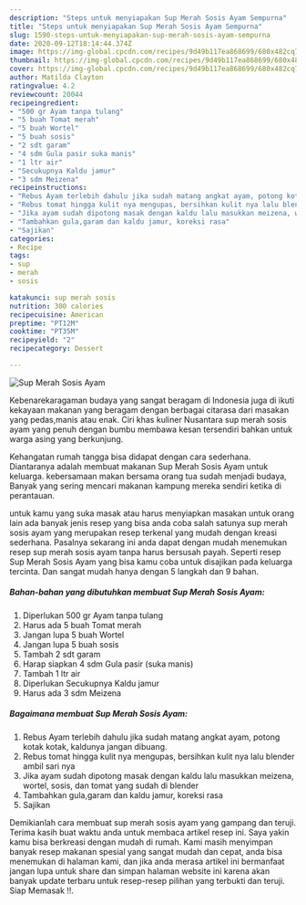 ```yaml
---
description: "Steps untuk menyiapakan Sup Merah Sosis Ayam Sempurna"
title: "Steps untuk menyiapakan Sup Merah Sosis Ayam Sempurna"
slug: 1590-steps-untuk-menyiapakan-sup-merah-sosis-ayam-sempurna
date: 2020-09-12T18:14:44.374Z
image: https://img-global.cpcdn.com/recipes/9d49b117ea868699/680x482cq70/sup-merah-sosis-ayam-foto-resep-utama.jpg
thumbnail: https://img-global.cpcdn.com/recipes/9d49b117ea868699/680x482cq70/sup-merah-sosis-ayam-foto-resep-utama.jpg
cover: https://img-global.cpcdn.com/recipes/9d49b117ea868699/680x482cq70/sup-merah-sosis-ayam-foto-resep-utama.jpg
author: Matilda Clayton
ratingvalue: 4.2
reviewcount: 20044
recipeingredient:
- "500 gr Ayam tanpa tulang"
- "5 buah Tomat merah"
- "5 buah Wortel"
- "5 buah sosis"
- "2 sdt garam"
- "4 sdm Gula pasir suka manis"
- "1 ltr air"
- "Secukupnya Kaldu jamur"
- "3 sdm Meizena"
recipeinstructions:
- "Rebus Ayam terlebih dahulu jika sudah matang angkat ayam, potong kotak kotak, kaldunya jangan dibuang."
- "Rebus tomat hingga kulit nya mengupas, bersihkan kulit nya lalu blender ambil sari nya"
- "Jika ayam sudah dipotong masak dengan kaldu lalu masukkan meizena, wortel, sosis, dan tomat yang sudah di blender"
- "Tambahkan gula,garam dan kaldu jamur, koreksi rasa"
- "Sajikan"
categories:
- Recipe
tags:
- sup
- merah
- sosis

katakunci: sup merah sosis 
nutrition: 300 calories
recipecuisine: American
preptime: "PT12M"
cooktime: "PT35M"
recipeyield: "2"
recipecategory: Dessert

---
```



![Sup Merah Sosis Ayam](https://img-global.cpcdn.com/recipes/9d49b117ea868699/680x482cq70/sup-merah-sosis-ayam-foto-resep-utama.jpg)

Kebenarekaragaman budaya yang sangat beragam di Indonesia juga di ikuti kekayaan makanan yang beragam dengan berbagai citarasa dari masakan yang pedas,manis atau enak. Ciri khas kuliner Nusantara sup merah sosis ayam yang penuh dengan bumbu membawa kesan tersendiri bahkan untuk warga asing yang berkunjung.




Kehangatan rumah tangga bisa didapat dengan cara sederhana. Diantaranya adalah membuat makanan Sup Merah Sosis Ayam untuk keluarga. kebersamaan makan bersama orang tua sudah menjadi budaya, Banyak yang sering mencari makanan kampung mereka sendiri ketika di perantauan.

untuk kamu yang suka masak atau harus menyiapkan masakan untuk orang lain ada banyak jenis resep yang bisa anda coba salah satunya sup merah sosis ayam yang merupakan resep terkenal yang mudah dengan kreasi sederhana. Pasalnya sekarang ini anda dapat dengan mudah menemukan resep sup merah sosis ayam tanpa harus bersusah payah.
Seperti resep Sup Merah Sosis Ayam yang bisa kamu coba untuk disajikan pada keluarga tercinta. Dan sangat mudah hanya dengan 5 langkah dan 9 bahan.


<!--inarticleads1-->

##### Bahan-bahan yang dibutuhkan membuat Sup Merah Sosis Ayam:

1. Diperlukan 500 gr Ayam tanpa tulang
1. Harus ada 5 buah Tomat merah
1. Jangan lupa 5 buah Wortel
1. Jangan lupa 5 buah sosis
1. Tambah 2 sdt garam
1. Harap siapkan 4 sdm Gula pasir (suka manis)
1. Tambah 1 ltr air
1. Diperlukan Secukupnya Kaldu jamur
1. Harus ada 3 sdm Meizena




<!--inarticleads2-->

##### Bagaimana membuat  Sup Merah Sosis Ayam:

1. Rebus Ayam terlebih dahulu jika sudah matang angkat ayam, potong kotak kotak, kaldunya jangan dibuang.
1. Rebus tomat hingga kulit nya mengupas, bersihkan kulit nya lalu blender ambil sari nya
1. Jika ayam sudah dipotong masak dengan kaldu lalu masukkan meizena, wortel, sosis, dan tomat yang sudah di blender
1. Tambahkan gula,garam dan kaldu jamur, koreksi rasa
1. Sajikan




Demikianlah cara membuat sup merah sosis ayam yang gampang dan teruji. Terima kasih buat waktu anda untuk membaca artikel resep ini. Saya yakin kamu bisa berkreasi dengan mudah di rumah. Kami masih menyimpan banyak resep makanan spesial yang sangat mudah dan cepat, anda bisa menemukan di halaman kami, dan jika anda merasa artikel ini bermanfaat jangan lupa untuk share dan simpan halaman website ini karena akan banyak update terbaru untuk resep-resep pilihan yang terbukti dan teruji. Siap Memasak !!. 
